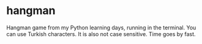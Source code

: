 # hangman
Hangman game from my Python learning days, running in the terminal. 
You can use Turkish characters. 
It is also not case sensitive.
Time goes by fast.
